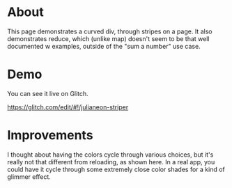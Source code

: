 # About

This page demonstrates a curved div, through stripes on a page. It also demonstrates reduce, which (unlike map) doesn't seem to be that well documented w examples, outside of the "sum a number" use case.

# Demo

You can see it live on Glitch.

https://glitch.com/edit/#!/julianeon-striper

# Improvements

I thought about having the colors cycle through various choices, but it's really not that different from reloading, as shown here. In a real app, you could have it cycle through some extremely close color shades for a kind of glimmer effect.


